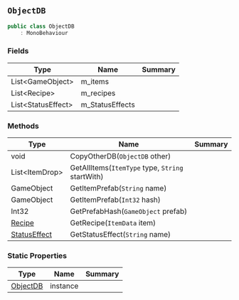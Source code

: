 ## `ObjectDB`

```csharp
public class ObjectDB
    : MonoBehaviour

```

### Fields

| Type | Name | Summary | 
| --- | --- | --- | 
| List&lt;GameObject&gt; | m_items |  | 
| List&lt;Recipe&gt; | m_recipes |  | 
| List&lt;StatusEffect&gt; | m_StatusEffects |  | 


### Methods

| Type | Name | Summary | 
| --- | --- | --- | 
| void | CopyOtherDB(`ObjectDB` other) |  | 
| List&lt;ItemDrop&gt; | GetAllItems(`ItemType` type, `String` startWith) |  | 
| GameObject | GetItemPrefab(`String` name) |  | 
| GameObject | GetItemPrefab(`Int32` hash) |  | 
| Int32 | GetPrefabHash(`GameObject` prefab) |  | 
| [Recipe](./Recipe.md) | GetRecipe(`ItemData` item) |  | 
| [StatusEffect](./StatusEffect.md) | GetStatusEffect(`String` name) |  | 


### Static Properties

| Type | Name | Summary | 
| --- | --- | --- | 
| [ObjectDB](./ObjectDB.md) | instance |  | 


